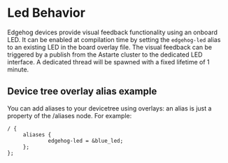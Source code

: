 <!--
Copyright 2024 SECO Mind Srl

SPDX-License-Identifier: Apache-2.0
-->

# Led Behavior
Edgehog devices provide visual feedback functionality using an onboard LED. It can be enabled at compilation time by setting the `edgehog-led` alias to an existing LED in the board overlay file.
The visual feedback can be triggered by a publish from the Astarte cluster to the dedicated LED interface. A dedicated thread will be spawned with a fixed lifetime of 1 minute.

## Device tree overlay alias example
You can add aliases to your devicetree using overlays: an alias is just a property of the /aliases node. For example:

```
/ {
     aliases {
             edgehog-led = &blue_led;
     };
};
```
